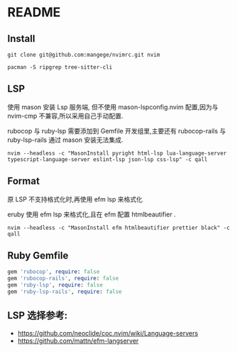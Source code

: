 # README

## Install

```
git clone git@github.com:mangege/nvimrc.git nvim

pacman -S ripgrep tree-sitter-cli
```

## LSP

使用 mason 安装 Lsp 服务端, 但不使用 mason-lspconfig.nvim 配置,因为与 nvim-cmp 不兼容,所以采用自己手动配置.

rubocop 与 ruby-lsp 需要添加到 Gemfile 开发组里,主要还有 rubocop-rails 与 ruby-lsp-rails 通过 mason 安装无法集成.

`nvim --headless -c "MasonInstall pyright html-lsp lua-language-server typescript-language-server eslint-lsp json-lsp css-lsp" -c qall`

## Format

原 LSP 不支持格式化时,再使用 efm lsp 来格式化

eruby 使用 efm lsp 来格式化,且在 efm 配置 htmlbeautifier .

`nvim --headless -c "MasonInstall efm htmlbeautifier prettier black" -c qall`

## Ruby Gemfile

```rb
gem 'rubocop', require: false
gem 'rubocop-rails', require: false
gem 'ruby-lsp', require: false
gem 'ruby-lsp-rails', require: false
```

## LSP 选择参考:

- https://github.com/neoclide/coc.nvim/wiki/Language-servers
- https://github.com/mattn/efm-langserver
